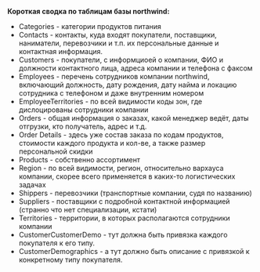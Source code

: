 **Короткая сводка по таблицам базы northwind:**
- Categories - категории продуктов питания
- Contacts - контакты, куда входят покупатели, поставщики, наниматели, перевозчики и т.п. их персональные данные и контактная информация.
- Customers - покупатели, с информциоей о компании, ФИО и должности контактного лица, адреса компании и телефона с факсом
- Employees - перечень сотрудников компании northwind, включающий должность, дату рождения, дату найма и локацию сотрудника с телефоном и даже внутренним номером
- EmployeeTerritories - по всей видимости коды зон, где дислоцированы сотрудники компании
- Orders - общая информация о заказах, какой менеджер ведёт, даты отгрузки, кто получатель, адрес и т.д.
- Order Details - здесь уже состав заказа по кодам продуктов, стоимости каждого продукта и кол-ве, а также размер персональной скидки
- Products - собственно ассортимент
- Region - по всей видимости, регион, относительно вархауса компании, скорее всего применяется в каких-то логистических задачах
- Shippers - перевозчики (транспортные компании, судя по названию)
- Suppliers - поставщики с подробной контактной информацией (странно что нет специализации, кстати)
- Territories - территории, в которых располагаются сотрудники компании
- CustomerCustomerDemo - тут должна быть привязка каждого покупателя к его типу.
- CustomerDemographics - а тут должно быть описание с привязкой к конкретному типу покупателя.

